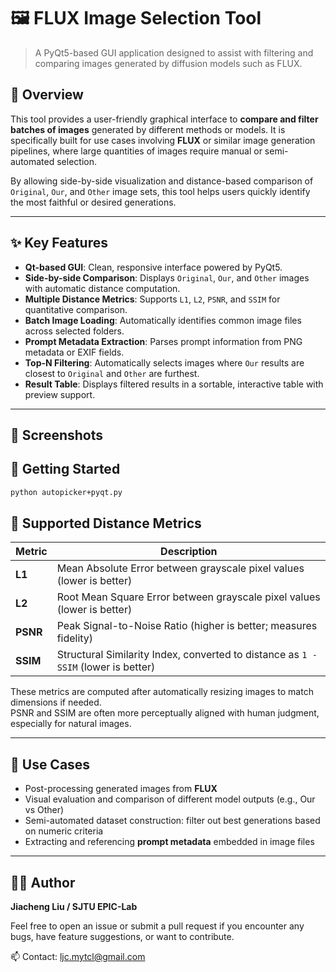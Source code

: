 # 🖼️ FLUX Image Selection Tool
> A PyQt5-based GUI application designed to assist with filtering and comparing images generated by diffusion models such as FLUX.

## 📌 Overview

This tool provides a user-friendly graphical interface to **compare and filter batches of images** generated by different methods or models. It is specifically built for use cases involving **FLUX** or similar image generation pipelines, where large quantities of images require manual or semi-automated selection.

By allowing side-by-side visualization and distance-based comparison of `Original`, `Our`, and `Other` image sets, this tool helps users quickly identify the most faithful or desired generations.

---

## ✨ Key Features

- **Qt-based GUI**: Clean, responsive interface powered by PyQt5.
- **Side-by-side Comparison**: Displays `Original`, `Our`, and `Other` images with automatic distance computation.
- **Multiple Distance Metrics**: Supports `L1`, `L2`, `PSNR`, and `SSIM` for quantitative comparison.
- **Batch Image Loading**: Automatically identifies common image files across selected folders.
- **Prompt Metadata Extraction**: Parses prompt information from PNG metadata or EXIF fields.
- **Top-N Filtering**: Automatically selects images where `Our` results are closest to `Original` and `Other` are furthest.
- **Result Table**: Displays filtered results in a sortable, interactive table with preview support.


---

## 📸 Screenshots


## 🚀 Getting Started
```bash
python autopicker+pyqt.py
```

## 📐 Supported Distance Metrics

| Metric | Description |
|--------|-------------|
| **L1** | Mean Absolute Error between grayscale pixel values (lower is better) |
| **L2** | Root Mean Square Error between grayscale pixel values (lower is better) |
| **PSNR** | Peak Signal-to-Noise Ratio (higher is better; measures fidelity) |
| **SSIM** | Structural Similarity Index, converted to distance as `1 - SSIM` (lower is better) |

These metrics are computed after automatically resizing images to match dimensions if needed.  
PSNR and SSIM are often more perceptually aligned with human judgment, especially for natural images.

---

## 🧠 Use Cases

- Post-processing generated images from **FLUX**
- Visual evaluation and comparison of different model outputs (e.g., Our vs Other)
- Semi-automated dataset construction: filter out best generations based on numeric criteria
- Extracting and referencing **prompt metadata** embedded in image files

---

## 👨‍💻 Author

**Jiacheng Liu / SJTU EPIC-Lab**

Feel free to open an issue or submit a pull request if you encounter any bugs, have feature suggestions, or want to contribute.

📫 Contact: [ljc.mytcl@gmail.com](mailto:ljc.mytcl@gmail.com)
